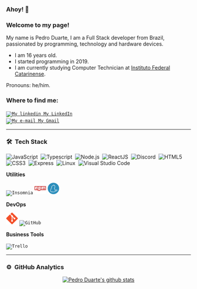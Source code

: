 ### Ahoy! 👋

### Welcome to my page!

<p>  
My name is Pedro Duarte, I am a Full Stack developer from Brazil, passionated by programming, technology and hardware devices.
    
- I am 16 years old.    
- I started programming in 2019.    
- I am currently studying Computer Technician at <a href="http://sombrio.ifc.edu.br/" title="Institutional Website">Instituto Federal Catarinense</a>.
  
Pronouns: he/him.
</p>


### Where to find me:

<a href="https://www.linkedin.com/in/pedro-duarte-5b5356214/">
  <code><img alt="My linkedin" width="28" src="https://www.flaticon.com/svg/static/icons/svg/1383/1383262.svg" /> My LinkedIn</code>
</a>
<br />
<a href="https://mail.google.com/mail/ca/u/0/?view=cm&fs=1&tf=1&source=mailto&su=Contato&to=pe.of.duarte@gmail.com">
  <code><img alt="My e-mail" width="32" src="https://www.flaticon.com/svg/static/icons/svg/324/324123.svg" /> My Gmail</code>
</a>

---

### 🛠 &nbsp;Tech Stack

![JavaScript](https://img.shields.io/badge/-JavaScript-FEAE32?style=flat-square&logoColor=fff&logo=javascript)&nbsp;
![Typescript](https://img.shields.io/badge/-Typescript-3178C6?style=flat-square&logoColor=fff&logo=typescript)&nbsp;
![Node.js](https://img.shields.io/badge/-Node.js-5B9856?style=flat-square&logoColor=fff&logo=node.js)&nbsp;
![ReactJS](https://img.shields.io/badge/-ReactJS-18BCEE?style=flat-square&logoColor=fff&logo=react)&nbsp;
![Discord](https://img.shields.io/badge/-Discord-7289DA?style=flat-square&logo=discord&logoColor=ffffff)&nbsp;
![HTML5](https://img.shields.io/badge/-HTML5-333333?style=flat-square&logo=HTML5)&nbsp;
![CSS3](https://img.shields.io/badge/-CSS3-333333?style=flat-square&logo=CSS3&logoColor=1572B6)&nbsp;
![Express](https://img.shields.io/badge/-Express-333333?style=flat-square&logoColor=fff&logo=Express)&nbsp;
![Linux](https://img.shields.io/badge/-Linux-ffffff?style=flat-square&logoColor=000&logo=Linux)&nbsp;
![Visual Studio Code](https://img.shields.io/badge/-Visual%20Studio%20Code-333333?style=flat-square&logo=visual-studio-code&logoColor=007ACC)&nbsp;

**Utilities**

<code><img height="32" title="Insomnia" src="https://dashboard.snapcraft.io/site_media/appmedia/2018/04/twitter-card-icon.png" alt="Insomnia"/></code>
<code><img height="32" title="NPM" src="https://raw.githubusercontent.com/devicons/devicon/master/icons/npm/npm-original-wordmark.svg" alt="NPM"/></code>
<code><img height="32" title="Yarn" src="https://raw.githubusercontent.com/devicons/devicon/master/icons/yarn/yarn-original.svg" alt="Yarn"/></code>

**DevOps**

<code><img height="32" title="Git" src="https://raw.githubusercontent.com/devicons/devicon/master/icons/git/git-original.svg" alt="Git"/></code>
<code><img height="32" title="GitHub" src="https://cdn3.iconfinder.com/data/icons/inficons/512/github.png" alt="GitHub"/></code>

**Business Tools**

<code><img height="32" title="Trello" src="https://cdn.iconscout.com/icon/free/png-512/trello-6-569395.png" alt="Trello"/></code>

---

### ⚙️ &nbsp;GitHub Analytics

<div align="center">
  
[![Pedro Duarte's github stats](https://github-readme-stats.vercel.app/api?username=k1vz&show_icons=true&theme=radical&count_private=false)](https://github.com/anuraghazra/github-readme-stats)
